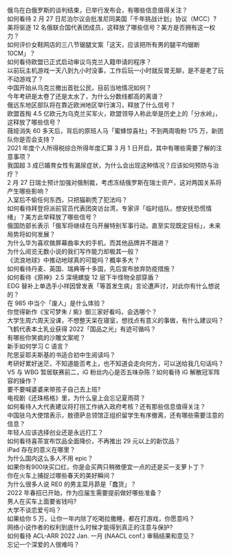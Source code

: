 俄乌在白俄罗斯的谈判结束，已举行发布会，有哪些信息值得关注？  
如何看待 2 月 27 日尼泊尔议会批准尼同美国「千年挑战计划」协议（MCC）?  
美将驱逐 12 名俄联合国代表团成员，这释放了哪些信号？美方是否拥有这一权力？  
如何评价女鞋网店的三八节锯腿文案「这天，应该把所有男的腿平均锯断 10CM」？  
如何看待欧盟已正式启动审议乌克兰入籍申请的程序？  
以前玩主机游戏一天八到九小时没事，工作后玩一小时就反胃无聊，是不是老了玩不动游戏了？  
中国开始从乌克兰撤出首批公民，目前当地情况如何？  
今年考研是太卷了还是太水了，为什么分数线都高的离谱？  
俄远东地区部队将在靠近欧洲地区举行演习，释放了什么信号？  
欧盟首掏 4.5 亿欧元为乌克兰买军火，欧盟领导人称此举是历史上的「分水岭」，这释放了哪些信号？  
薇娅消失 60 多天后，背后的原班人马「蜜蜂惊喜社」不到两周吸粉 175 万，新团队你是否会支持？  
2021 年度个人所得税综合所得年度汇算 3 月 1 日开启，其中有哪些需要了解的注意事项？  
我国超 3 成已婚育女性有漏尿症状，为什么会出现这种情况？应该如何预防与治疗？  
2 月 27 日瑞士预计加强对俄制裁，考虑冻结俄罗斯在瑞士资产，这对两国关系将产生哪些影响？  
入室后不偷任何东西，只把猫剃秃了犯法吗？  
如何看待拜登将派前官员代表团突访台湾，专家评「临时组队，想安抚恐慌情绪」？美方此举释放了哪些信号？  
俄国防部长表示「俄军将继续在乌开展特别军事行动，直至实现既定目标」，未来局势将如何发展？  
为什么华为喜欢做屏幕曲率大的手机，而其他品牌并不跟进？  
为什么阅览无数小说的我们写作能力却极其一般？  
《流浪地球》中推动地球真的可能吗？概率多大？  
如何看待丹麦、英国、瑞典等十多国，先后宣布放弃防疫措施？  
如何看待《原神》2.5 深境螺旋 12 层下半怪物全部穿盾？  
EDG 替补上单选手小祥因曾发表「等首发生病」言论遭声讨，对此你有什么想说的？  
在 985 中当个「废人」是什么体验？  
你觉得新作《宝可梦朱 / 紫》御三家好看吗，会选哪个？  
大学生周六周天没课，不想整天呆在寝室，想找点有意义的事做，有什么建议吗？  
飞鹤代表本土乳业获得 2022「国品之光」有迹可循吗？  
有哪些你笑疯的沙雕文案呢？  
新手如何学习 C 语言？  
陀思妥耶夫斯基的书适合初中生阅读吗？  
考研好累好迷茫，不知道能否考上，也不知道会走向何方，可以送给我几句话吗？  
V5 与 WBG 暂居联赛前二，iG 粉丝内心是否五味杂陈？如何看待 iG 解散冠军阵容的操作？  
要不要喊婆婆来带孩子自己去上班?  
电视剧《还珠格格》里，为什么皇上会忘记夏雨荷？  
如何看待人大代表建议将打拐工作纳入政府考核？还有那些信息值得关注？  
中国驻乌大使馆表示，敖德萨总领馆正组织留学生有序撤离，还有哪些需要注意的信息？  
年轻人应该选择创业还是永远打工？  
如何看待喜茶宣布饮品全面降价，不再推出 29 元以上的新饮品？  
iPad 存在的意义在哪里？  
为什么国内这么多人不用 epic？  
如果你有900块买口红，你是会买两只稍微便宜一点的还是买一支萝卜丁？  
你在火车上捕捉过哪些春天的美好瞬间？  
为什么很多人说 RE0 的男主菜月昴是「蠢货」？  
2022 年春招已开始，作为应届生需要提前做好哪些准备？  
男人在买车上面要省钱吗?  
大学不谈恋爱亏吗？  
如果给你 5 万，让你一年内除了吃喝拉撒睡，都在打游戏，你愿意吗？  
网络小说作者的权利到底什么时候才能得到真正的注意与保护?  
如何看待 ACL-ARR 2022 Jan. 一月 (NAACL conf.) 审稿结果和意见？  
忘记一个深爱的人很难吗？  
